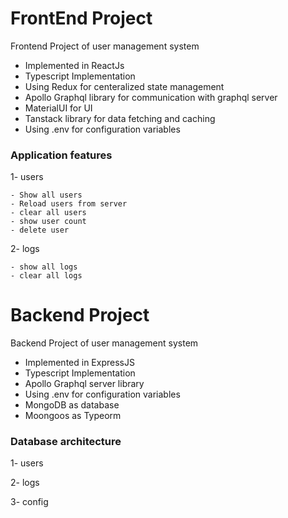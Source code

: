 # FrontEnd Project

Frontend Project of user management system

- Implemented in ReactJs
- Typescript Implementation
- Using Redux for centeralized state management
- Apollo Graphql library for communication with graphql server
- MaterialUI for UI
- Tanstack library for data fetching and caching
- Using .env for configuration variables

### Application features

1- users

    - Show all users
    - Reload users from server
    - clear all users
    - show user count
    - delete user

2- logs

    - show all logs
    - clear all logs

# Backend Project

Backend Project of user management system

- Implemented in ExpressJS
- Typescript Implementation
- Apollo Graphql server library
- Using .env for configuration variables
- MongoDB as database
- Moongoos as Typeorm

### Database architecture

1- users

2- logs

3- config

